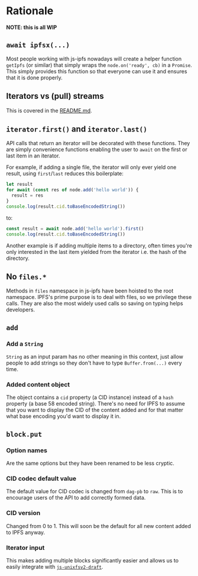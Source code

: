 # Rationale

**NOTE: this is all WIP**

## `await ipfsx(...)`

Most people working with js-ipfs nowadays will create a helper function `getIpfs` (or similar) that simply wraps the `node.on('ready', cb)` in a `Promise`. This simply provides this function so that everyone can use it and ensures that it is done properly.

## Iterators vs (pull) streams

This is covered in the [README.md](README.md#background).

## `iterator.first()` and `iterator.last()`

API calls that return an iterator will be decorated with these functions. They are simply convenience functions enabling the user to `await` on the first or last item in an iterator.

For example, if adding a single file, the iterator will only ever yield one result, using `first`/`last` reduces this boilerplate:

```js
let result
for await (const res of node.add('hello world')) {
  result = res
}
console.log(result.cid.toBaseEncodedString())
```

to:

```js
const result = await node.add('hello world').first()
console.log(result.cid.toBaseEncodedString())
```

Another example is if adding multiple items to a directory, often times you're only interested in the last item yielded from the iterator i.e. the hash of the directory.

## No `files.*`

Methods in `files` namespace in js-ipfs have been hoisted to the root namespace. IPFS's prime purpose is to deal with files, so we privilege these calls. They are also the most widely used calls so saving on typing helps developers.

## `add`

### Add a `String`

`String` as an input param has no other meaning in this context, just allow people to add strings so they don't have to type `Buffer.from(...)` every time.

### Added content object

The object contains a `cid` property (a CID instance) instead of a `hash` property (a base 58 encoded string). There's no need for IPFS to assume that you want to display the CID of the content added and for that matter what base encoding you'd want to display it in.

## `block.put`

### Option names

Are the same options but they have been renamed to be less cryptic.

### CID codec default value

The default value for CID codec is changed from `dag-pb` to `raw`. This is to encourage users of the API to add correctly formed data.

### CID version

Changed from 0 to 1. This will soon be the default for all new content added to IPFS anyway.

### Iterator input

This makes adding multiple blocks significantly easier and allows us to easily integrate with [`js-unixfsv2-draft`](https://github.com/mikeal/js-unixfsv2-draft).
